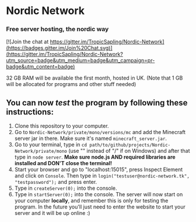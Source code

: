 # Nordic Network
### Free server hosting, the nordic way

[![Join the chat at https://gitter.im/TropicSapling/Nordic-Network](https://badges.gitter.im/Join%20Chat.svg)](https://gitter.im/TropicSapling/Nordic-Network?utm_source=badge&utm_medium=badge&utm_campaign=pr-badge&utm_content=badge)

32 GB RAM will be available the first month, hosted in UK. (Note that 1 GB will be allocated for programs and other stuff needed)


You can now *test* the program by following these instructions:
-------------------------------------------------------------------------
1.  Clone this repository to your computer.
2.  Go to `Nordic-Network/private/mono/versions/mc` and add the Minecraft server
jar in there. Make sure it's named `minecraft_server.jar`.
3.  Go to your terminal, type in `cd
path/to/github/projects/Nordic-Network/private/mono` (use "\" instead of "/"
if on Windows) and after that type in `node server`. **Make
sure node.js AND required libraries are installed and DON'T close the terminal!**
4.  Start your browser and go to "localhost:15015", press Inspect Element
and click on `Console`. Then type in `login("testuser@nordic-network.tk", "testpassword");`
and press enter.
5.  Type in `createServer(0);` into the console.
6.  Type in `startServer(0);` into the console. The server will now start on your computer **locally**, and remember this is only for testing the program. In the future you'll just need to enter the website to start your server and it will be up online :)
